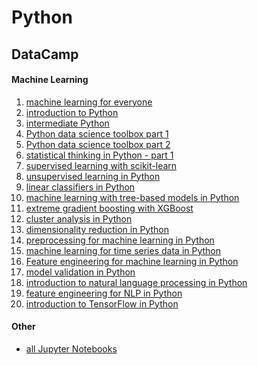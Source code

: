 # Python
## DataCamp
#### Machine Learning
1. [machine learning for everyone](https://github.com/odenipinedo/Python/blob/master/datacamp/01.%20machine%20learning%20for%20everyone.ipynb)
2. [introduction to Python](https://github.com/odenipinedo/Python/blob/master/datacamp/02.%20introduction%20to%20Python.ipynb)
3. [intermediate Python](https://github.com/odenipinedo/Python/blob/master/datacamp/03.%20intermediate%20Python.ipynb)
4. [Python data science toolbox part 1](https://github.com/odenipinedo/Python/blob/master/datacamp/04.%20Python%20data%20science%20toolbox%20part%201.ipynb)
5. [Python data science toolbox part 2](https://github.com/odenipinedo/Python/blob/master/datacamp/05.%20Python%20data%20science%20toolbox%20part%202.ipynb)
6. [statistical thinking in Python - part 1](https://github.com/odenipinedo/Python/blob/master/datacamp/06.%20statistical%20thinking%20in%20Python%20-%20part%201.ipynb)
7. [supervised learning with scikit-learn](https://github.com/odenipinedo/Python/blob/master/datacamp/07.%20supervised%20learning%20with%20scikit-learn.ipynb)
8. [unsupervised learning in Python](https://github.com/odenipinedo/Python/blob/master/datacamp/08.%20unsupervised%20learning%20in%20Python.ipynb)
9. [linear classifiers in Python](https://github.com/odenipinedo/Python/blob/master/datacamp/09.%20linear%20classifiers%20in%20Python.ipynb)
10. [machine learning with tree-based models in Python](https://github.com/odenipinedo/Python/blob/master/datacamp/10.%20machine%20learning%20with%20tree-based%20models%20in%20Python.ipynb)
11. [extreme gradient boosting with XGBoost](https://github.com/odenipinedo/Python/blob/master/datacamp/11.%20extreme%20gradient%20boosting%20with%20XGBoost.ipynb)
12. [cluster analysis in Python](https://github.com/odenipinedo/Python/blob/master/datacamp/12.%20cluster%20analysis%20in%20Python.ipynb)
13. [dimensionality reduction in Python](https://github.com/odenipinedo/Python/blob/master/datacamp/13.%20dimensionality%20reduction%20in%20Python.ipynb)
14. [preprocessing for machine learning in Python](https://github.com/odenipinedo/Python/blob/master/datacamp/14.%20preprocessing%20for%20machine%20learning%20in%20Python.ipynb)
15. [machine learning for time series data in Python](https://github.com/odenipinedo/Python/blob/master/datacamp/15.%20machine%20learning%20for%20time%20series%20data%20in%20Python.ipynb)
16. [Feature engineering for machine learning in Python](https://github.com/odenipinedo/Python/blob/master/datacamp/16.%20Feature%20engineering%20for%20machine%20learning%20in%20Python.ipynb)
17. [model validation in Python](https://github.com/odenipinedo/Python/blob/master/datacamp/17.%20model%20validation%20in%20Python.ipynb)
18. [introduction to natural language processing in Python](https://github.com/odenipinedo/Python/blob/master/datacamp/18.%20introduction%20to%20natural%20language%20processing%20in%20Python.ipynb)
19. [feature engineering for NLP in Python](https://github.com/odenipinedo/Python/blob/master/datacamp/19.%20feature%20engineering%20for%20NLP%20in%20Python.ipynb)
20. [introduction to TensorFlow in Python](https://github.com/odenipinedo/Python/blob/master/datacamp/20.%20introduction%20to%20TensorFlow%20in%20Python.ipynb)

#### Other
- [all Jupyter Notebooks](https://github.com/odenipinedo/Python/tree/master/datacamp/)

<!-- 
This table will be used later as this page fills up and needs columns.
<table>
  <tr>
    <td>One</td>
    <td>Two</td>
  </tr>
  <tr>
    <td colspan="2">Three</td>
  </tr>
</table>
-->

